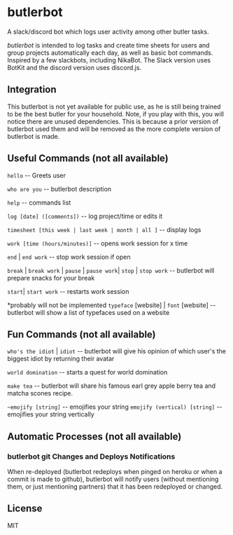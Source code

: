 # butlerbot
A slack/discord bot which logs user activity among other butler tasks.

_butlerbot_ is intended to log tasks and create time sheets for users and group projects automatically each day, as well as basic bot commands. Inspired by a few slackbots, including NikaBot. The Slack version uses BotKit and the discord version uses discord.js.

## Integration
This butlerbot is not yet available for public use, as he is still being trained to be the best butler for your household. Note, if you play with this, you will notice there are unused dependencies. This is because a prior version of butlerbot used them and will be removed as the more complete version of butlerbot is made.

## Useful Commands (not all available)

`hello` -- Greets user    

`who are you`  -- butlerbot description    

`help` -- commands list    

`log [date] ([comments])` -- log project/time or edits it    

`timesheet [this week | last week | month | all ]` -- display logs    

`work [time (hours/minutes)]` -- opens work session for x time    

`end` | `end work` -- stop work session if open    

`break` | `break work` | `pause` | `pause work`| `stop` | `stop work` -- butlerbot will prepare snacks for your break     

`start`| `start work` -- restarts work session    

*probably will not be implemented
`typeface` [website] | `font` [website] -- butlerbot will show a list of typefaces used on a website

## Fun Commands (not all available)
`who's the idiot` | `idiot` -- butlerbot will give his opinion of which user's the biggest idiot by returning their avatar    

`world domination` -- starts a quest for world domination    

`make tea` -- butlerbot will share his famous earl grey apple berry tea and matcha scones recipe.    

`~emojify [string]` -- emojifies your string
`emojify (vertical) [string]` -- emojifies your string vertically

## Automatic Processes (not all available)

### butlerbot git Changes and Deploys Notifications
When re-deployed (butlerbot redeploys when pinged on heroku or when a commit is made to github), butlerbot will notify users (without mentioning them, or just mentioning partners) that it has been redeployed or changed.

## License
MIT
